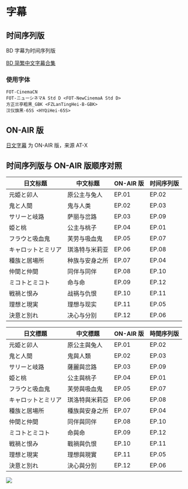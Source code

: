 # 字幕

## 时间序列版

BD 字幕为时间序列版

[BD 简繁中文字幕合集](https://github.com/Nekomoekissaten-SUB/Nekomoekissaten-Storage/releases/download/subtitle_pkg/Peach_Boy_Riverside_BD_zho.7z)

### 使用字体

```
FOT-CinemaCN
FOT-ニューシネマA Std D <FOT-NewCinemaA Std D>
方正兰亭粗黑_GBK <FZLanTingHei-B-GBK>
汉仪旗黑-65S <HYQiHei-65S>
```

## ON-AIR 版

[日文字幕](https://github.com/Nekomoekissaten-SUB/Nekomoekissaten-Storage/releases/download/subtitle_jpn/Peach_Boy_Riverside_jpn_ATX.7z) 为 ON-AIR 版，来源 AT-X

## 时间序列版与 ON-AIR 版顺序对照

日文标题           | 中文标题       | ON-AIR 版 | 时间序列版
----------------   | -------------- | --------- | ---
元姫と卯人         | 原公主与兔人   |   EP.01   | EP.02
鬼と人間           | 鬼与人类       |   EP.02   | EP.03
サリーと岐路       | 萨丽与岔路     |   EP.03   | EP.09
姫と桃             | 公主与桃子     |   EP.04   | EP.01
フラウと吸血鬼     | 芙劳与吸血鬼   |   EP.05   | EP.07
キャロットとミリア | 琪洛特与米莉亚 |   EP.06   | EP.08
種族と居場所       | 种族与安身之所 |   EP.07   | EP.04
仲間と仲間         | 同伴与同伴     |   EP.08   | EP.10
ミコトとミコト     | 命与命         |   EP.09   | EP.12
戦禍と恨み         | 战祸与仇恨     |   EP.10   | EP.11
理想と現実         | 理想与现实     |   EP.11   | EP.05
決意と別れ         | 决心与分别     |   EP.12   | EP.06


日文標題           | 中文標題       | ON-AIR 版 | 時間序列版
----------------   | -------------- | --------- | ---
元姫と卯人         | 原公主與兔人   |   EP.01   | EP.02
鬼と人間           | 鬼與人類       |   EP.02   | EP.03
サリーと岐路       | 薩麗與岔路     |   EP.03   | EP.09
姫と桃             | 公主與桃子     |   EP.04   | EP.01
フラウと吸血鬼     | 芙勞與吸血鬼   |   EP.05   | EP.07
キャロットとミリア | 琪洛特與米莉亞 |   EP.06   | EP.08
種族と居場所       | 種族與安身之所 |   EP.07   | EP.04
仲間と仲間         | 同伴與同伴     |   EP.08   | EP.10
ミコトとミコト     | 命與命         |   EP.09   | EP.12
戦禍と恨み         | 戰禍與仇恨     |   EP.10   | EP.11
理想と現実         | 理想與現實     |   EP.11   | EP.05
決意と別れ         | 決心與分別     |   EP.12   | EP.06


![](https://nekomoe.pages.dev/images/2021-07/peach.png)